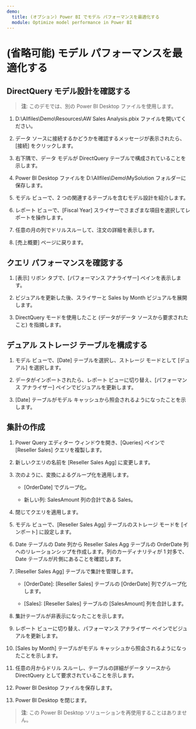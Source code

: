 ```yaml
---
demo:
  title: (オプション) Power BI でモデル パフォーマンスを最適化する
  module: Optimize model performance in Power BI
---
```


# (省略可能) モデル パフォーマンスを最適化する

## DirectQuery モデル設計を確認する

> **注**: このデモでは、別の Power BI Desktop ファイルを使用します。

1. D:\Allfiles\Demo\Resources\AW Sales Analysis.pbix ファイルを開いてください。

1. データ ソースに接続するかどうかを確認するメッセージが表示されたら、[接続] をクリックします。

1. 右下隅で、データ モデルが DirectQuery テーブルで構成されていることを示します。

1. Power BI Desktop ファイルを D:\Allfiles\Demo\MySolution フォルダーに保存します。

1. モデル ビューで、2 つの関連するテーブルを含むモデル設計を紹介します。

1. レポート ビューで、[Fiscal Year] スライサーでさまざまな項目を選択してレポートを操作します。

1. 任意の月の列でドリルスルーして、注文の詳細を表示します。

1. [売上概要] ページに戻ります。

## クエリ パフォーマンスを確認する

1. [表示] リボン タブで、[パフォーマンス アナライザー] ペインを表示します。

1. ビジュアルを更新した後、スライサーと Sales by Month ビジュアルを展開します。

1. DirectQuery モードを使用したこと (データがデータ ソースから要求されたこと) を指摘します。

## デュアル ストレージ テーブルを構成する

1. モデル ビューで、[Date] テーブルを選択し、ストレージ モードとして [デュアル] を選択します。

1. データがインポートされたら、レポート ビューに切り替え、[パフォーマンス アナライザー] ペインでビジュアルを更新します。

1. [Date] テーブルがモデル キャッシュから照会されるようになったことを示します。

## 集計の作成

1. Power Query エディター ウィンドウを開き、[Queries] ペインで [Reseller Sales] クエリを複製します。

1. 新しいクエリの名前を [Reseller Sales Agg] に変更します。

1. 次のように、変換によるグループ化を適用します。

    - [OrderDate] でグループ化。

    - 新しい列: SalesAmount 列の合計である Sales。

1. 閉じてクエリを適用します。

1. モデル ビューで、[Reseller Sales Agg] テーブルのストレージ モードを [インポート] に設定します。

1. Date テーブルの Date 列から Reseller Sales Agg テーブルの OrderDate 列へのリレーションシップを作成します。列のカーディナリティが 1 対多で、Date テーブルが片側にあることを確認します。

1. [Reseller Sales Agg] テーブルで集計を管理します。

    - [OrderDate]: [Reseller Sales] テーブルの [OrderDate] 列でグループ化します。

    - [Sales]: [Reseller Sales] テーブルの [SalesAmount] 列を合計します。

1. 集計テーブルが非表示になったことを示します。

1. レポート ビューに切り替え、パフォーマンス アナライザー ペインでビジュアルを更新します。

1. [Sales by Month] テーブルがモデル キャッシュから照会されるようになったことを示します。

1. 任意の月からドリル スルーし、テーブルの詳細がデータ ソースから DirectQuery として要求されていることを示します。

1. Power BI Desktop ファイルを保存します。

1. Power BI Desktop を閉じます。

> **注**: この Power BI Desktop ソリューションを再使用することはありません。
